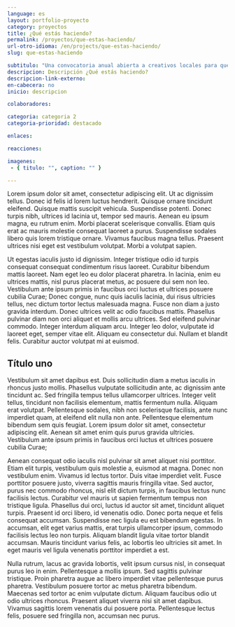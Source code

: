 ```yaml
---
language: es
layout: portfolio-proyecto
category: proyectos
title: ¿Qué estás haciendo?
permalink: /proyectos/que-estas-haciendo/
url-otro-idioma: /en/projects/que-estas-haciendo/
slug: que-estas-haciendo

subtitulo: "Una convocatoria anual abierta a creativos locales para que nos cuenten en que están trabajando"
descripcion: Descripción ¿Qué estás haciendo?
descripcion-link-externo:
en-cabecera: no
inicio: descripcion

colaboradores:

categoria: categoria 2
categoria-prioridad: destacado

enlaces:

reacciones:

imagenes:
 - { titulo: "", caption: "" }

---
```


Lorem ipsum dolor sit amet, consectetur adipiscing elit. Ut ac dignissim tellus. Donec id felis id lorem luctus hendrerit. Quisque ornare tincidunt eleifend. Quisque mattis suscipit vehicula. Suspendisse potenti. Donec turpis nibh, ultrices id lacinia ut, tempor sed mauris. Aenean eu ipsum magna, eu rutrum enim. Morbi placerat scelerisque convallis. Etiam quis erat ac mauris molestie consequat laoreet a purus. Suspendisse sodales libero quis lorem tristique ornare. Vivamus faucibus magna tellus. Praesent ultrices nisi eget est vestibulum volutpat. Morbi a volutpat sapien.

Ut egestas iaculis justo id dignissim. Integer tristique odio id turpis consequat consequat condimentum risus laoreet. Curabitur bibendum mattis laoreet. Nam eget leo eu dolor placerat pharetra. In lacinia, enim eu ultrices mattis, nisl purus placerat metus, ac posuere dui sem non leo. Vestibulum ante ipsum primis in faucibus orci luctus et ultrices posuere cubilia Curae; Donec congue, nunc quis iaculis lacinia, dui risus ultricies tellus, nec dictum tortor lectus malesuada magna. Fusce non diam a justo gravida interdum. Donec ultrices velit ac odio faucibus mattis. Phasellus pulvinar diam non orci aliquet et mollis arcu ultrices. Sed eleifend pulvinar commodo. Integer interdum aliquam arcu. Integer leo dolor, vulputate id laoreet eget, semper vitae elit. Aliquam eu consectetur dui. Nullam et blandit felis. Curabitur auctor volutpat mi at euismod.

## Título uno

Vestibulum sit amet dapibus est. Duis sollicitudin diam a metus iaculis in rhoncus justo mollis. Phasellus vulputate sollicitudin ante, ac dignissim ante tincidunt ac. Sed fringilla tempus tellus ullamcorper ultrices. Integer velit tellus, tincidunt non facilisis elementum, mattis fermentum nulla. Aliquam erat volutpat. Pellentesque sodales, nibh non scelerisque facilisis, ante nunc imperdiet quam, at eleifend elit nulla non ante. Pellentesque elementum bibendum sem quis feugiat. Lorem ipsum dolor sit amet, consectetur adipiscing elit. Aenean sit amet enim quis purus gravida ultricies. Vestibulum ante ipsum primis in faucibus orci luctus et ultrices posuere cubilia Curae;

Aenean consequat odio iaculis nisl pulvinar sit amet aliquet nisi porttitor. Etiam elit turpis, vestibulum quis molestie a, euismod at magna. Donec non vestibulum enim. Vivamus id lectus tortor. Duis vitae imperdiet velit. Fusce porttitor posuere justo, viverra sagittis mauris fringilla vitae. Sed auctor, purus nec commodo rhoncus, nisl elit dictum turpis, in faucibus lectus nunc facilisis lectus. Curabitur vel mauris ut sapien fermentum tempus non tristique ligula. Phasellus dui orci, luctus id auctor sit amet, tincidunt aliquet turpis. Praesent id orci libero, id venenatis odio. Donec porta neque et felis consequat accumsan. Suspendisse nec ligula eu est bibendum egestas. In accumsan, elit eget varius mattis, erat turpis ullamcorper ipsum, commodo facilisis lectus leo non turpis. Aliquam blandit ligula vitae tortor blandit accumsan. Mauris tincidunt varius felis, ac lobortis leo ultricies sit amet. In eget mauris vel ligula venenatis porttitor imperdiet a est.

Nulla rutrum, lacus ac gravida lobortis, velit ipsum cursus nisl, in consequat purus leo in enim. Pellentesque a mollis ipsum. Sed sagittis pulvinar tristique. Proin pharetra augue ac libero imperdiet vitae pellentesque purus pharetra. Vestibulum posuere tortor ac metus pharetra bibendum. Maecenas sed tortor ac enim vulputate dictum. Aliquam faucibus odio ut odio ultrices rhoncus. Praesent aliquet viverra nisi sit amet dapibus. Vivamus sagittis lorem venenatis dui posuere porta. Pellentesque lectus felis, posuere sed fringilla non, accumsan nec purus.